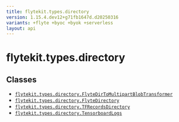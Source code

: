 ```yaml
---
title: flytekit.types.directory
version: 1.15.4.dev12+g71fb1647d.d20250316
variants: +flyte +byoc +byok +serverless
layout: api
---
```


# flytekit.types.directory

## Classes
* [`flytekit.types.directory.FlyteDirToMultipartBlobTransformer`](../flytekit.types.directory/flytedirtomultipartblobtransformer)
* [`flytekit.types.directory.FlyteDirectory`](../flytekit.types.directory/flytedirectory)
* [`flytekit.types.directory.TFRecordsDirectory`](../flytekit.types.directory/tfrecordsdirectory)
* [`flytekit.types.directory.TensorboardLogs`](../flytekit.types.directory/tensorboardlogs)

